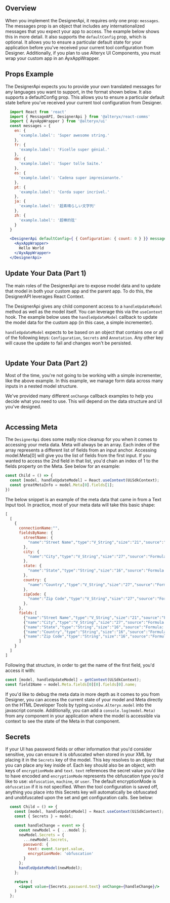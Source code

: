 ## Overview
When you implement the DesignerApi, it requires only one prop: `messages`. The messages prop is an object that includes any internationalized messages that you expect your app to access. The example below shows this in more detail. It also supports the `defaultConfig` prop, which is optional. It allows you to ensure a particular default state for your application before you've received your current tool configuration from Designer. Additionally, if you plan to use Alteryx UI Components, you must wrap your custom app in an AyxAppWrapper.

## Props Example
The DesignerApi expects you to provide your own translated messages for any languages you want to support, in the format shown below. It also supports a defaultConfig prop. This allows you to ensure a particular default state before you've received your current tool configuration from Designer.

``` jsx static
  import React from 'react'
  import { MessageAPI, DesignerApi } from '@alteryx/react-comms'
  import { AyxAppWrapper } from '@alteryx/ui'
  const messages = {
    en: {
      'example.label': 'Super awesome string.'
    },
    fr: {
      'example.label': 'Ficelle super génial.'
    },
    de: {
      'example.label': 'Super tolle Saite.'
    },
    es: {
      'example.label': 'Cadena super impresionante.'
    },
    pt: {
      'example.label': 'Corda super incrível.'
    },
    ja: {
      'example.label': '超素晴らしい文字列'
    },
    zh: {
      'example.label': '超棒的弦'
    }
  }

  <DesignerApi defaultConfig={ { Configuration: { count: 0 } }} messages={messages}>
    <AyxAppWrapper>
      Hello World
    </AyxAppWrapper>
  </DesignerApi>
```

## Update Your Data (Part 1)
The main roles of the DesignerApi are to expose model data and to update that model in both your custom app and the parent app. To do this, the DesignerAPI leverages React Context.

The DesignerApi gives any child component access to a `handleUpdateModel` method as well as the model itself. You can leverage this via the `useContext` hook. The example below uses the `handleUpdateModel` callback to update the model data for the custom app (in this case, a simple incrementer).

`handleUpdateModel` expects to be based on an object that contains one or all of the following keys: `Configuration`, `Secrets` and `Annotation`. Any other key will cause the update to fail and changes won't be persisted.

```js { "file": "../basicDemo.js" }
```

## Update Your Data (Part 2)
Most of the time, you're not going to be working with a simple incrementer, like the above example. In this example, we manage form data across many inputs in a nested model structure.

We've provided many different `onChange` callback examples to help you decide what you need to use. This will depend on the data structure and UI you've designed.  
```js { "file": "../advancedDemo.js" }
```

## Accessing Meta

The `DesignerApi` does some really nice cleanup for you when it comes to accessing your meta data. Meta will always be an array. Each index of the array represents a different list of fields from an input anchor. Accessing model.Meta[0] will give you the list of fields from the first input. If you wanted to access the 2nd field in that list, you'd chain an index of 1 to the fields property on the Meta. See below for an example:

```jsx static
const Child = () => {
  const [model, handleUpdateModel] = React.useContext(UiSdkContext);
  const greatMetaInfo = model.Meta[0].fields[1];
})
```

The below snippet is an example of the meta data that came in from a Text Input tool. In practice, most of your meta data will take this basic shape: 

```jsx static
[
  [
    {
      connectionName:"",
      fieldsByName: {
        streetName: {
          "name":"Street Name","type":"V_String","size":"21","source":"Formula: [_CurrentField_]"
        },
        city: {
          "name":"City","type":"V_String","size":"27","source":"Formula: [_CurrentField_]"
        },
        state: {
          "name":"State","type":"String","size":"16","source":"Formula: [_CurrentField_]"
        },
        country: {
          "name":"Country","type":"V_String","size":"27","source":"Formula: [_CurrentField_]"
        },
        zipCode: {
          "name":"Zip Code","type":"V_String","size":"27","source":"Formula: [_CurrentField_]"
        },
      },
      fields:[
        {"name":"Street Name","type":"V_String","size":"21","source":"Formula: [_CurrentField_]"},
        {"name":"City","type":"V_String","size":"27","source":"Formula: [_CurrentField_]"},
        {"name":"State","type":"String","size":"16","source":"Formula: [_CurrentField_]"},
        {"name":"Country","type":"String","size":"16","source":"Formula: [_CurrentField_]"},
        {"name":"Zip Code","type":"String","size":"16","source":"Formula: [_CurrentField_]"}
      ]
    }
  ]
]
```

Following that structure, in order to get the name of the first field, you'd access it with:

```jsx static
const [model, handleUpdateModel] = getContext(UiSdkContext);
const field1Name = model.Meta.fields[0][0].fields[0].name;
```

If you'd like to debug the meta data in more depth as it comes to you from Designer, you can access the current state of your model and Meta directly on the HTML Developer Tools by typing `window.Alteryx.model` into the javascript console. Additionally, you can add a `console.log(model.Meta)` from any component in your application where the model is accessible via context to see the state of the Meta in that component. 

## Secrets

If your UI has password fields or other information that you'd consider sensitive, you can ensure it is obfuscated when stored in your XML by placing it in the `Secrets` key of the model. This key resolves to an object that you can place any key inside of. Each key should also be an object, with keys of `encryptionMode` and `text`. `text` references the secret value you'd like to have encoded and `encryptionMode` represents the obfuscation type you'd like to use: `obfuscation`, `machine`, or `user`. The default encryptionMode is `obfuscation` if it is not specified. When the tool configuration is saved off, anything you place into this Secrets key will automatically be obfuscated and unobfuscated upon the set and get configuration calls. See below: 

```jsx static
  const Child = () => {
    const [model, handleUpdateModel] = React.useContext(UiSdkContext);
    const { Secrets } = model;

    const handleChange = event => {
      const newModel = { ...model };
      newModel.Secrets = { 
        ...newModel.Secrets, 
        password: { 
          text: event.target.value, 
          encryptionMode: 'obfuscation' 
        }
      };
      handleUpdateModel(newModel);
    }; 

    return (
      <input value={Secrets.password.text} onChange={handleChange}/>
    )
  }; 
```



